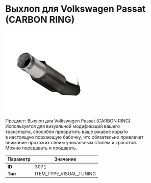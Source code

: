 # Выхлоп для Volkswagen Passat (CARBON RING)

![Item Image](../img/3071.webp?raw=true)

Предмет: Выхлоп для Volkswagen Passat (CARBON RING)<br>Используется для визуальной модификаций вашего<br>транспорта, способен превратить ваше ржавое корыто<br>в настоящую порхающую бабочку, что обязательно привлечет<br>внимание прохожих своим уникальным стилем и красотой.<br>Можно передавать и продавать.


| Параметр | Значение |
|----------|----------|
| **ID** | 3071 |
| **Тип** | ITEM_TYPE_VISUAL_TUNING |

